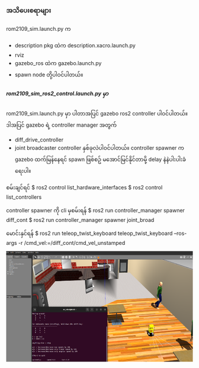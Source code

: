 ### အသိပေးစရာများ

rom2109_sim.launch.py က 
- description pkg ထဲက description.xacro.launch.py
- rviz
- gazebo_ros ထဲက gazebo.launch.py
- spawn node 
တို့ပါဝင်ပါတယ်။


##### rom2109_sim_ros2_control.launch.py မှာ
rom2109_sim.launch.py မှာ ပါတာအပြင် gazebo ros2 controller ပါဝင်ပါတယ်။ ဒါအပြင် gazebo ရဲ့ controller  manager အတွက် 
- diff_drive_controller
- joint broadcaster controller နှစ်ခုလဲပါဝင်ပါတယ်။ controller spawner က gazebo ထက်မြန်နေရင် spawn ဖြစ်စဥ် မအောင်မြင်နိုင်တာမို့ delay နဲနဲပါးပါးခံရေးပါ။

စမ်းချင်ရင် 
$ ros2 control list_hardware_interfaces
$ ros2 control list_controllers

controller spawner ကို cli မှစမ်းရန်
$ ros2 run controller_manager spawner diff_cont
$ ros2 run controller_manager spawner joint_broad

မောင်းနှင်ရန်
$ ros2 run teleop_twist_keyboard teleop_twist_keyboard –ros-args -r /cmd_vel:=/diff_cont/cmd_vel_unstamped 

<img src="gz_ros2_control.png" width="613" height="299" />
